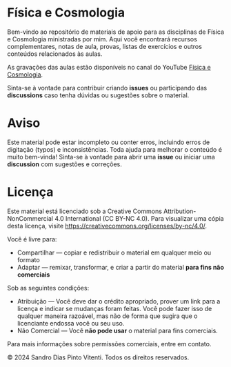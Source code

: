 # Física e Cosmologia

Bem-vindo ao repositório de materiais de apoio para as disciplinas de Física e
Cosmologia ministradas por mim. Aqui você encontrará recursos complementares, notas de
aula, provas, listas de exercícios e outros conteúdos relacionados às aulas.

As gravações das aulas estão disponíveis no canal do YouTube [Física e
Cosmologia](https://youtube.com/@vitenti?si=CyTNZltN4zxoTKrj).

Sinta-se à vontade para contribuir criando **issues** ou participando das
**discussions** caso tenha dúvidas ou sugestões sobre o material.

# Aviso

Este material pode estar incompleto ou conter erros, incluindo erros de digitação
(typos) e inconsistências. Toda ajuda para melhorar o conteúdo é muito bem-vinda!
Sinta-se à vontade para abrir uma **issue** ou iniciar uma **discussion** com sugestões
e correções.

# Licença

Este material está licenciado sob a Creative Commons Attribution-NonCommercial 4.0
International (CC BY-NC 4.0). Para visualizar uma cópia desta licença, visite
https://creativecommons.org/licenses/by-nc/4.0/.

Você é livre para:
- Compartilhar — copiar e redistribuir o material em qualquer meio ou formato
- Adaptar — remixar, transformar, e criar a partir do material **para fins não comerciais**

Sob as seguintes condições:
- Atribuição — Você deve dar o crédito apropriado, prover um link para a licença e
  indicar se mudanças foram feitas. Você pode fazer isso de qualquer maneira razoável,
  mas não de forma que sugira que o licenciante endossa você ou seu uso.
- Não Comercial — Você **não pode usar** o material para fins comerciais.

Para mais informações sobre permissões comerciais, entre em contato.

© 2024 Sandro Dias Pinto Vitenti. Todos os direitos reservados.
